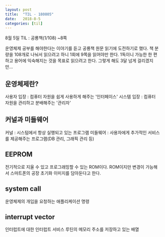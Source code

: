 ```yaml
---
layout: post
title:  "TIL - 180805"
date:   2018-8-5
categories: [til]
---
```


8월 5일 TIL : 공룡책(1/108) ~8쪽

운영체제 공부를 해야한다는 이야기를 듣고 공룡책 원문 읽기에 도전하기로 했다. 책 분량을 108개로 나눠서 읽으려고 하니 1회에 9쪽을 읽어야만 한다. 1독이니 가능한 한 편하고 용어에 익숙해지는 것을 목표로 읽으려고 한다. 그렇게 해도 3달 넘게 걸리겠지만...

## 운영체제란?

사용자 입장 : 컴퓨터 자원을 쉽게 사용하게 해주는 '인터페이스'
시스템 입장 : 컴퓨터 자원을 관리하고 분배해주는 '관리자'

## 커널과 미들웨어

커널 : 시스텀에서 항상 실행되고 있는 프로그램
미들웨어 : 사용자에게 추가적인 서비스를 제공해주는 프로그램(DB 관리, 그래픽 관리 등)

## EEPROM

전기적으로 지울 수 있고 프로그래밍할 수 있는 ROM이다. ROM이지만 변경이 가능해서 스마트폰의 공장 초기화 이미지를 담아둔다고 한다.

## system call

운영체제의 개입을 요청하는 애플리케이션 명령

## interrupt vector

인터럽트에 대한 인터럽트 서비스 루틴의 메모리 주소를 저장하고 있는 배열
